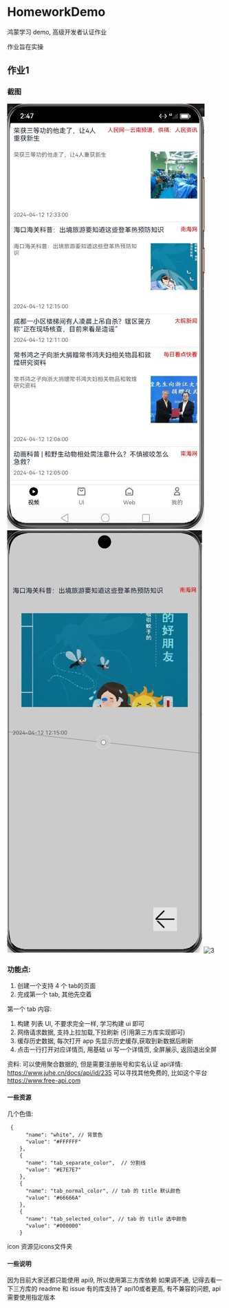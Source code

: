 # HomeworkDemo
鸿蒙学习 demo, 高级开发者认证作业

作业旨在实操

## 作业1 

### 截图

![1](./img/1.jpg)
![2](./img/2.jpg)
![3](./img/3.gif)

### 功能点:
1. 创建一个支持 4 个 tab的页面
2. 完成第一个 tab, 其他先空着

第一个 tab 内容:
1. 构建 列表 UI, 不要求完全一样, 学习构建 ui 即可
2. 网络请求数据, 支持上拉加载,下拉刷新 (引用第三方库实现即可)
3. 缓存历史数据, 每次打开 app 先显示历史缓存,获取到新数据后刷新
4. 点击一行打开对应详情页, 用基础 ui 写一个详情页, 全屏展示, 返回退出全屏

资料:
可以使用聚合数据的, 但是需要注册账号和实名认证
api详情: https://www.juhe.cn/docs/api/id/235
可以寻找其他免费的, 比如这个平台 https://www.free-api.com

#### 一些资源
几个色值:

```
 {
      "name": "white", // 背景色
      "value": "#FFFFFF"
    },
    {
      "name": "tab_separate_color",  // 分割线
      "value": "#E7E7E7"
    },
    {
      "name": "tab_normal_color", // tab 的 title 默认颜色
      "value": "#66666A"
    },
    {
      "name": "tab_selected_color", // tab 的 title 选中颜色
      "value": "#000000"
    }
```

icon 资源见icons文件夹

#### 一些说明
因为目前大家还都只能使用  api9, 所以使用第三方库依赖 如果调不通, 记得去看一下三方库的 readme 和 issue
有的库支持了 api10或者更高, 有不兼容的问题, api 需要使用指定版本
